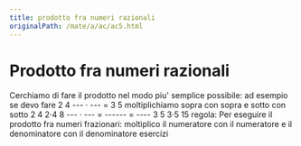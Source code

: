```yaml
---
title: prodotto fra numeri razionali
originalPath: /mate/a/ac/ac5.html
---
```


Prodotto fra numeri razionali
===

Cerchiamo di fare il prodotto nel modo piu' semplice possibile: ad esempio se devo fare
2      4
--- · --- =
3      5
moltiplichiamo sopra con sopra e sotto con sotto
2      4      2·4       8
--- · --- = ------ = ----
3      5      3·5      15
regola:
Per eseguire il prodotto fra numeri frazionari: moltiplico il numeratore con il numeratore e il denominatore con il denominatore
esercizi